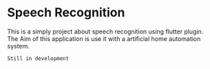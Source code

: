 # Speech Recognition

This is a simply project about speech recognition using flutter plugin.  
The Aim of this application is use it with a artificial home automation system.

`Still in development`
